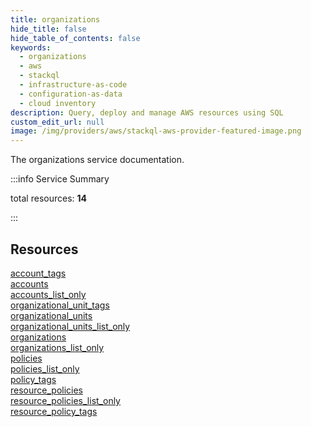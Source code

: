 ```yaml
---
title: organizations
hide_title: false
hide_table_of_contents: false
keywords:
  - organizations
  - aws
  - stackql
  - infrastructure-as-code
  - configuration-as-data
  - cloud inventory
description: Query, deploy and manage AWS resources using SQL
custom_edit_url: null
image: /img/providers/aws/stackql-aws-provider-featured-image.png
---
```


The organizations service documentation.

:::info Service Summary

<div class="row">
<div class="providerDocColumn">
<span>total resources:&nbsp;<b>14</b></span><br />
</div>
</div>

:::

## Resources
<div class="row">
<div class="providerDocColumn">
<a href="/providers/aws/organizations/account_tags/">account_tags</a><br />
<a href="/providers/aws/organizations/accounts/">accounts</a><br />
<a href="/providers/aws/organizations/accounts_list_only/">accounts_list_only</a><br />
<a href="/providers/aws/organizations/organizational_unit_tags/">organizational_unit_tags</a><br />
<a href="/providers/aws/organizations/organizational_units/">organizational_units</a><br />
<a href="/providers/aws/organizations/organizational_units_list_only/">organizational_units_list_only</a><br />
<a href="/providers/aws/organizations/organizations/">organizations</a>
</div>
<div class="providerDocColumn">
<a href="/providers/aws/organizations/organizations_list_only/">organizations_list_only</a><br />
<a href="/providers/aws/organizations/policies/">policies</a><br />
<a href="/providers/aws/organizations/policies_list_only/">policies_list_only</a><br />
<a href="/providers/aws/organizations/policy_tags/">policy_tags</a><br />
<a href="/providers/aws/organizations/resource_policies/">resource_policies</a><br />
<a href="/providers/aws/organizations/resource_policies_list_only/">resource_policies_list_only</a><br />
<a href="/providers/aws/organizations/resource_policy_tags/">resource_policy_tags</a>
</div>
</div>
